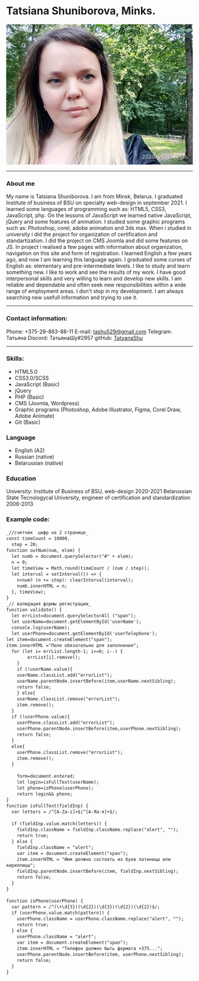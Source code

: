 # Tatsiana Shuniborova, Minks.
![Tatsiana Shuniborova](img/IMG_20200912_120604.jpg "Tatsiana Shuniborova")
****************
### **About me** 


My name is Tatsiana  Shuniborova. I am from Minsk, Belarus. I graduated Institute of business of BSU on specialty web-design in september 2021. I learned some languages of programming such as: HTML5, CSS3, JavaScript, php. On the lessons of JavaScript we learned native JavaScript, jQuery and some features of animation. I studied some graphic programs such as: Photoshop, corel, adobe animation and 3ds max. 
When i studied in university i did the project for organization of certification and standartization. I did the project on CMS Joomla and did some features on JS. In project i realised a few pages with information about organization, navigation on this site and form of registration.
I learned English a few years ago, and now I am learning this language  again. I graduated some curses of English as: elementary and pre-intermediate levels. 
I like to study and learn something new. I like to work and see the results of my work.
I have good interpersonal skills and very willing to learn and develop new skills. I am reliable and dependable and often seek new responsibilities within a wide range of employment areas. I don't stop in my development. I am always searching new usefull information and trying to use it.  

**************
### **Contact information:**
Phone: +375-29-863-88-11
E-mail: tashu529@gmail.com
Telegram: Татьяна
Discord: ТатьянаШу#2957
gitHub: [TatyanaShu](https://github.com/TatyanaShu?tab=repositories "github TatyanaShu")
**********************
### **Skills:**


* HTML5.0
* CSS3.0/SCSS
* JavaScript (Basic)
* jQuery
* PHP (Basic)
* CMS (Joomla, Wordpress)
* Graphic programs (Photoshop, Adobe Illustrator, Figma, Corel Draw, Adobe Animate)
* Git (Basic)

### **Language**
+ English (A2)
+ Russian (native)
+ Belarussian (native)

### **Education**
University: Institute of Business of BSU, web-design 2020-2021
Belarussian State Tecnologycal University, engineer of certification and standardization 2006-2013

### **Example code:**

```
_//счетчик  цифр на 2 странице_
const timeCount = 10000,
  step = 20;
function outNum(num, elem) {
  let numb = document.querySelector("#" + elem);
  n = 0;
  let timeView = Math.round(timeCount / (num / step));
  let interval = setInterval(() => {
    n<num? (n += step): clearInterval(interval);
    numb.innerHTML = n;
  }, timeView);
}
_// валидация формы регистрации_
function validate() {
  let errList=document.querySelectorAll ("span");
  let userName=document.getElementById('userName');
  console.log(userName);
  let userPhone=document.getElementById('userTelephone');
let item=document.createElement("span"); 
item.innerHTML ="Поле обязательно для заполнения";
  for (let i= errList.length-1; i>=0; i--) {
        errList[i].remove();
    }
    if (!userName.value){
    userName.classList.add("errorList");
    userName.parentNode.insertBefore(item,userName.nextSibling);
    return false;
    } else{
    userName.classList.remove("errorList");
    item.remove();
  }
  if (!userPhone.value){
    userPhone.classList.add("errorList");
    userPhone.parentNode.insertBefore(item,userPhone.nextSibling);
    return false;
  }
  else{
    userPhone.classList.remove("errorList");
    item.remove();
  }
    
    form=document.entered;
    let login=isFullText(userName);
    let phone=isPhone(userPhone);
    return login&& phone;
}
function isFullText(fieldInp) {
  var letters = /^[A-Za-z]+$|^[А-Яа-я]+$/;

  if (fieldInp.value.match(letters)) {
    fieldInp.className = fieldInp.className.replace("alert", "");
    return true;
  } else {
    fieldInp.className = "alert";
    var item = document.createElement("span");
    item.innerHTML = "Имя должно состоять из букв латиницы или кириллицы";
    fieldInp.parentNode.insertBefore(item, fieldInp.nextSibling);
    return false;
  }
}

function isPhone(userPhone) {
  var pattern = /^(\+\d{3})(\d{2})(\d{3})(\d{2})(\d{2})$/;
  if (userPhone.value.match(pattern)) {
    userPhone.className = userPhone.className.replace("alert", "");
    return true;
  } else {
    userPhone.className = "alert";
    var item = document.createElement("span");
    item.innerHTML = "Телефон должен быть формата +375...";
    userPhone.parentNode.insertBefore(item, userPhone.nextSibling);
    return false;
  }
}
```